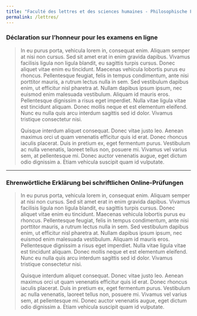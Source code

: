 ```yaml
---
title: "Faculté des lettres et des sciences humaines - Philosophische Fakultät"
permalink: /lettres/
---
```


### Déclaration sur l’honneur pour les examens en ligne
> In eu purus porta, vehicula lorem in, consequat enim. Aliquam semper at nisi non cursus. Sed sit amet erat in enim gravida dapibus. Vivamus facilisis ligula non ligula blandit, eu sagittis turpis cursus. Donec aliquet vitae enim eu tincidunt. Maecenas vehicula lobortis purus eu rhoncus. Pellentesque feugiat, felis in tempus condimentum, ante nisi porttitor mauris, a rutrum lectus nulla in sem. Sed vestibulum dapibus enim, ut efficitur nisl pharetra at. Nullam dapibus ipsum ipsum, nec euismod enim malesuada vestibulum. Aliquam id mauris eros. Pellentesque dignissim a risus eget imperdiet. Nulla vitae ligula vitae est tincidunt aliquam. Donec mollis neque et est elementum eleifend. Nunc eu nulla quis arcu interdum sagittis sed id dolor. Vivamus tristique consectetur nisi.
>  
> Quisque interdum aliquet consequat. Donec vitae justo leo. Aenean maximus orci ut quam venenatis efficitur quis id erat. Donec rhoncus iaculis placerat. Duis in pretium ex, eget fermentum purus. Vestibulum ac nulla venenatis, laoreet tellus non, posuere mi. Vivamus vel varius sem, at pellentesque mi. Donec auctor venenatis augue, eget dictum odio dignissim a. Etiam vehicula suscipit quam id vulputate.

---

### Ehrenwörtliche Erklärung bei schriftlichen Online-Prüfungen
> In eu purus porta, vehicula lorem in, consequat enim. Aliquam semper at nisi non cursus. Sed sit amet erat in enim gravida dapibus. Vivamus facilisis ligula non ligula blandit, eu sagittis turpis cursus. Donec aliquet vitae enim eu tincidunt. Maecenas vehicula lobortis purus eu rhoncus. Pellentesque feugiat, felis in tempus condimentum, ante nisi porttitor mauris, a rutrum lectus nulla in sem. Sed vestibulum dapibus enim, ut efficitur nisl pharetra at. Nullam dapibus ipsum ipsum, nec euismod enim malesuada vestibulum. Aliquam id mauris eros. Pellentesque dignissim a risus eget imperdiet. Nulla vitae ligula vitae est tincidunt aliquam. Donec mollis neque et est elementum eleifend. Nunc eu nulla quis arcu interdum sagittis sed id dolor. Vivamus tristique consectetur nisi.
>  
> Quisque interdum aliquet consequat. Donec vitae justo leo. Aenean maximus orci ut quam venenatis efficitur quis id erat. Donec rhoncus iaculis placerat. Duis in pretium ex, eget fermentum purus. Vestibulum ac nulla venenatis, laoreet tellus non, posuere mi. Vivamus vel varius sem, at pellentesque mi. Donec auctor venenatis augue, eget dictum odio dignissim a. Etiam vehicula suscipit quam id vulputate.
